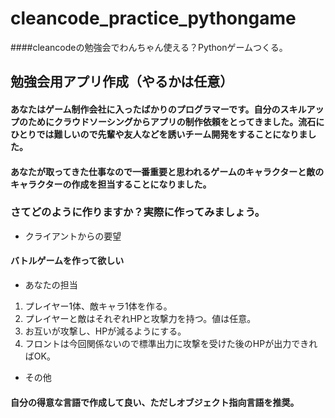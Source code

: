 # cleancode_practice_pythongame
####cleancodeの勉強会でわんちゃん使える？Pythonゲームつくる。

## 勉強会用アプリ作成（やるかは任意）
#### あなたはゲーム制作会社に入ったばかりのプログラマーです。自分のスキルアップのためにクラウドソーシングからアプリの制作依頼をとってきました。流石にひとりでは難しいので先輩や友人などを誘いチーム開発をすることになりました。
#### あなたが取ってきた仕事なので一番重要と思われるゲームのキャラクターと敵のキャラクターの作成を担当することになりました。
### さてどのように作りますか？実際に作ってみましょう。
- クライアントからの要望
#### バトルゲームを作って欲しい
- あなたの担当
1. プレイヤー1体、敵キャラ1体を作る。
2. プレイヤーと敵はそれぞれHPと攻撃力を持つ。値は任意。
3. お互いが攻撃し、HPが減るようにする。
4. フロントは今回関係ないので標準出力に攻撃を受けた後のHPが出力できればOK。
- その他
#### 自分の得意な言語で作成して良い、ただしオブジェクト指向言語を推奨。
